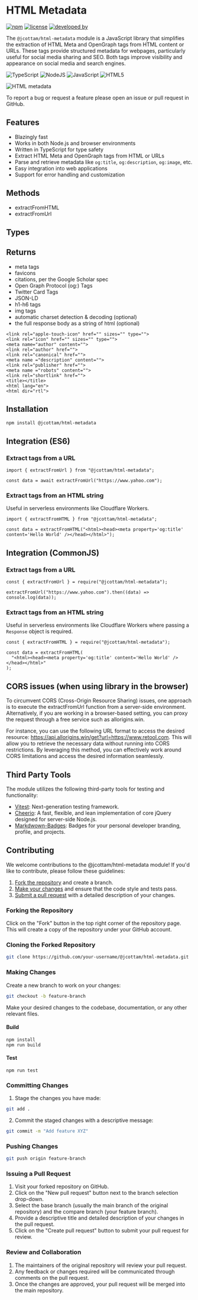 # HTML Metadata

[![npm](https://img.shields.io/npm/v/%40jcottam%2Fhtml-metadata)](https://www.npmjs.com/package/@jcottam/html-metadata)
[![license](https://img.shields.io/npm/l/%40jcottam%2Fhtml-metadata)](https://en.wikipedia.org/wiki/ISC_license)
[![developed by](https://img.shields.io/badge/developed_by-javascript.johnny-white)](http://www.javascriptjohnny.com)

The `@jcottam/html-metadata` module is a JavaScript library that simplifies the extraction of HTML Meta and OpenGraph tags from HTML content or URLs. These tags provide structured metadata for webpages, particularly useful for social media sharing and SEO. Both tags improve visibility and appearance on social media and search engines.

![TypeScript](https://img.shields.io/badge/typescript-%23007ACC.svg?style=for-the-badge&logo=typescript&logoColor=white)
![NodeJS](https://img.shields.io/badge/node.js-6DA55F?style=for-the-badge&logo=node.js&logoColor=white) ![JavaScript](https://img.shields.io/badge/javascript-%23323330.svg?style=for-the-badge&logo=javascript&logoColor=%23F7DF1E) ![HTML5](https://img.shields.io/badge/html5-%23E34F26.svg?style=for-the-badge&logo=html5&logoColor=white)

![HTML metadata](https://imagedelivery.net/6poAymKUmuHuReMW_n6-MA/45759903-8755-4aa4-a718-e0176107d800/public)

To report a bug or request a feature please open an issue or pull request in GitHub.

## Features

- Blazingly fast
- Works in both Node.js and browser environments
- Written in TypeScript for type safety
- Extract HTML Meta and OpenGraph tags from HTML or URLs
- Parse and retrieve metadata like `og:title`, `og:description`, `og:image`, etc.
- Easy integration into web applications
- Support for error handling and customization

## Methods

- extractFromHTML
- extractFromUrl

## Types

## Returns

- meta tags
- favicons
- citations, per the Google Scholar spec
- Open Graph Protocol (og:) Tags
- Twitter Card Tags
- JSON-LD
- h1-h6 tags
- img tags
- automatic charset detection & decoding (optional)
- the full response body as a string of html (optional)

```
<link rel="apple-touch-icon" href="" sizes="" type="">
<link rel="icon" href="" sizes="" type="">
<meta name="author" content="">
<link rel="author" href="">
<link rel="canonical" href="">
<meta name ="description" content="">
<link rel="publisher" href="">
<meta name ="robots" content="">
<link rel="shortlink" href="">
<title></title>
<html lang="en">
<html dir="rtl">
```

## Installation

```bash
npm install @jcottam/html-metadata
```

## Integration (ES6)

### Extract tags from a URL

```
import { extractFromUrl } from "@jcottam/html-metadata";

const data = await extractFromUrl("https://www.yahoo.com");
```

### Extract tags from an HTML string

Useful in serverless environments like Cloudflare Workers.

```
import { extractFromHTML } from "@jcottam/html-metadata";

const data = extractFromHTML("<html><head><meta property='og:title' content='Hello World' /></head></html>");
```

## Integration (CommonJS)

### Extract tags from a URL

```
const { extractFromUrl } = require("@jcottam/html-metadata");

extractFromUrl("https://www.yahoo.com").then((data) => console.log(data));
```

### Extract tags from an HTML string

Useful in serverless environments like Cloudflare Workers where passing a `Response` object is required.

```
const { extractFromHTML } = require("@jcottam/html-metadata");

const data = extractFromHTML(
  "<html><head><meta property='og:title' content='Hello World' /></head></html>"
);
```

## CORS issues (when using library in the browser)

To circumvent CORS (Cross-Origin Resource Sharing) issues, one approach is to execute the extractFromUrl function from a server-side environment. Alternatively, if you are working in a browser-based setting, you can proxy the request through a free service such as allorigins.win.

For instance, you can use the following URL format to access the desired resource: https://api.allorigins.win/get?url=https://www.retool.com. This will allow you to retrieve the necessary data without running into CORS restrictions. By leveraging this method, you can effectively work around CORS limitations and access the desired information seamlessly.

## Third Party Tools

The module utilizes the following third-party tools for testing and functionality:

- [Vitest](https://vitest.dev/): Next-generation testing framework.
- [Cheerio](https://www.npmjs.com/package/cheerio): A fast, flexible, and lean implementation of core jQuery designed for server-side Node.js.
- [Markdwown-Badges](https://ileriayo.github.io/markdown-badges/): Badges for your personal developer branding, profile, and projects.
<!-- - [Axios](https://www.npmjs.com/package/axios): A promise-based HTTP client for making HTTP requests in Node.js and browser environments. -->

## Contributing

We welcome contributions to the @jcottam/html-metadata module! If you'd like to contribute, please follow these guidelines:

1. [Fork the repository](#forking-the-repository) and create a branch.
1. [Make your changes](#making-changes) and ensure that the code style and tests pass.
1. [Submit a pull request](#issuing-a-pull-request) with a detailed description of your changes.

### Forking the Repository

Click on the "Fork" button in the top right corner of the repository page. This will create a copy of the repository under your GitHub account.

### Cloning the Forked Repository

```bash
git clone https://github.com/your-username/@jcottam/html-metadata.git
```

### Making Changes

Create a new branch to work on your changes:

```bash
git checkout -b feature-branch
```

Make your desired changes to the codebase, documentation, or any other relevant files.

#### Build

```
npm install
npm run build
```

#### Test

```
npm run test
```

### Committing Changes

1. Stage the changes you have made:

```bash
git add .
```

2. Commit the staged changes with a descriptive message:

```bash
git commit -m "Add feature XYZ"
```

### Pushing Changes

```bash
git push origin feature-branch
```

### Issuing a Pull Request

1. Visit your forked repository on GitHub.
2. Click on the "New pull request" button next to the branch selection drop-down.
3. Select the base branch (usually the main branch of the original repository) and the compare branch (your feature branch).
4. Provide a descriptive title and detailed description of your changes in the pull request.
5. Click on the "Create pull request" button to submit your pull request for review.

### Review and Collaboration

1. The maintainers of the original repository will review your pull request.
2. Any feedback or changes required will be communicated through comments on the pull request.
3. Once the changes are approved, your pull request will be merged into the main repository.
